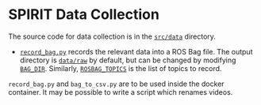# SPIRIT Data Collection

The source code for data collection is in the [`src/data`](../src/data) directory.

* [`record_bag.py`](../src/data/record_bag.py) records the relevant data into a ROS Bag file. The output directory is [`data/raw`](data/raw) by default, but can be changed by modifying [`BAG_DIR`](../src/data/record_bag.py#L12). Similarly, [`ROSBAG_TOPICS`](../src/data/record_bag.py#L13) is the list of topics to record.

`record_bag.py` and `bag_to_csv.py` are to be used inside the docker container.
It may be possible to write a script which renames videos.
